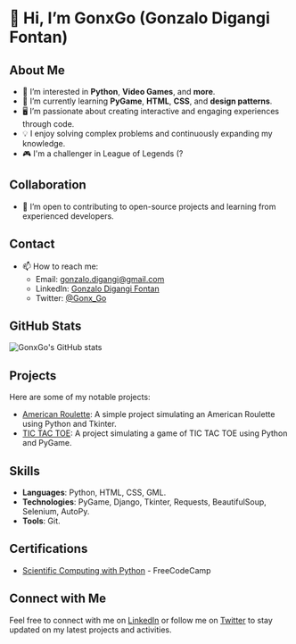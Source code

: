 # 👋 Hi, I’m GonxGo (Gonzalo Digangi Fontan)

## About Me
- 👀 I’m interested in **Python**, **Video Games**, and **more**.
- 🌱 I’m currently learning **PyGame**, **HTML**, **CSS**, and **design patterns**.
- 🖥 I’m passionate about creating interactive and engaging experiences through code.
- 💡 I enjoy solving complex problems and continuously expanding my knowledge.
- 🎮 I'm a challenger in League of Legends (?

## Collaboration
- 🤝 I’m open to contributing to open-source projects and learning from experienced developers.

## Contact
- 📫 How to reach me:
  - Email: [gonzalo.digangi@gmail.com](mailto:gonzalo.digangi@gmail.com)
  - LinkedIn: [Gonzalo Digangi Fontan](https://www.linkedin.com/in/gonzalo-digangi-fontan/)
  - Twitter: [@Gonx_Go](https://twitter.com/Gonx_Go)

## GitHub Stats
![GonxGo's GitHub stats](https://github-readme-stats.vercel.app/api?username=GonxGo&show_icons=true&theme=radical)

## Projects
Here are some of my notable projects:
- [American Roulette](https://github.com/GonxG0/Ruleta_GonxG0.py): A simple project simulating an American Roulette using Python and Tkinter.
- [TIC TAC TOE](https://github.com/GonxG0/TIC-TAC-TOE): A project simulating a game of TIC TAC TOE using Python and PyGame.

## Skills
- **Languages**: Python, HTML, CSS, GML.
- **Technologies**: PyGame, Django, Tkinter, Requests, BeautifulSoup, Selenium, AutoPy.
- **Tools**: Git.

## Certifications
- [Scientific Computing with Python](https://www.freecodecamp.org/certification/fccb1b14fdc-34c9-4e3f-8572-2ce1af159068/scientific-computing-with-python-v7) - FreeCodeCamp

## Connect with Me
Feel free to connect with me on [LinkedIn](https://www.linkedin.com/in/gonzalo-digangi-fontan/) or follow me on [Twitter](https://twitter.com/Gonx_Go) to stay updated on my latest projects and activities.

